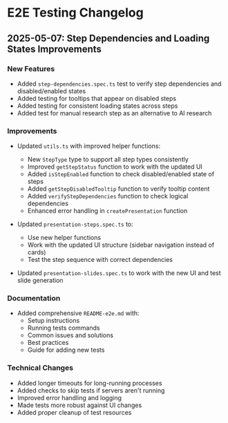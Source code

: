 # E2E Testing Changelog

## 2025-05-07: Step Dependencies and Loading States Improvements

### New Features
- Added `step-dependencies.spec.ts` test to verify step dependencies and disabled/enabled states
- Added testing for tooltips that appear on disabled steps
- Added testing for consistent loading states across steps
- Added test for manual research step as an alternative to AI research

### Improvements
- Updated `utils.ts` with improved helper functions:
  - New `StepType` type to support all step types consistently
  - Improved `getStepStatus` function to work with the updated UI
  - Added `isStepEnabled` function to check disabled/enabled state of steps
  - Added `getStepDisabledTooltip` function to verify tooltip content
  - Added `verifyStepDependencies` function to check logical dependencies
  - Enhanced error handling in `createPresentation` function
  
- Updated `presentation-steps.spec.ts` to:
  - Use new helper functions
  - Work with the updated UI structure (sidebar navigation instead of cards)
  - Test the step sequence with correct dependencies

- Updated `presentation-slides.spec.ts` to work with the new UI and test slide generation

### Documentation
- Added comprehensive `README-e2e.md` with:
  - Setup instructions
  - Running tests commands
  - Common issues and solutions
  - Best practices
  - Guide for adding new tests

### Technical Changes
- Added longer timeouts for long-running processes
- Added checks to skip tests if servers aren't running
- Improved error handling and logging
- Made tests more robust against UI changes
- Added proper cleanup of test resources 